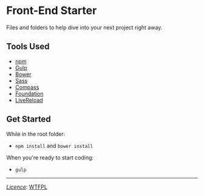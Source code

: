 # Front-End Starter

Files and folders to help dive into your next project right away.

## Tools Used

+ [npm](https://npmjs.com)
+ [Gulp](http://gulpjs.com)
+ [Bower](http://bower.io)
+ [Sass](http://sass-lang.com)
+ [Compass](http://compass-style.org)
+ [Foundation](http://foundation.zurb.com)
+ [LiveReload](http://livereload.com/)

## Get Started

While in the root folder:

+ `npm install` and `bower install`

When you're ready to start coding:

+ `gulp`

----------------------
*[Licence](LICENCE.MD)*:  [WTFPL](http://www.wtfpl.net/)


